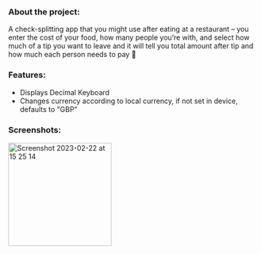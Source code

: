 ### About the project: 

A check-splitting app that you might use after eating at a restaurant – you enter the cost of your food, how many people you’re with, and select how much of a tip you want to leave and it will tell you total amount after tip and how much each person needs to pay 💸

### Features:

- Displays Decimal Keyboard
- Changes currency according to local currency, if not set in device, defaults to "GBP"

### Screenshots:

<img width="208" alt="Screenshot 2023-02-22 at 15 25 14" src="https://user-images.githubusercontent.com/106250080/220669617-b903caa5-1764-4449-b0d6-8b254d6da277.png">

